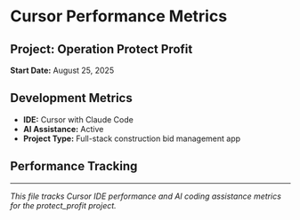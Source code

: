 # Cursor Performance Metrics

## Project: Operation Protect Profit
**Start Date:** August 25, 2025

## Development Metrics
- **IDE:** Cursor with Claude Code
- **AI Assistance:** Active
- **Project Type:** Full-stack construction bid management app

## Performance Tracking
<!-- Track development speed, AI assistance effectiveness, and overall project metrics here -->

---
*This file tracks Cursor IDE performance and AI coding assistance metrics for the protect_profit project.*